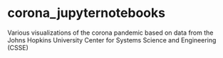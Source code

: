 # corona_jupyternotebooks
Various visualizations of the corona pandemic based on data from the Johns Hopkins University Center for Systems Science and Engineering (CSSE)
